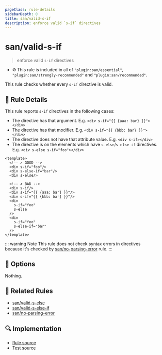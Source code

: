 ```yaml
---
pageClass: rule-details
sidebarDepth: 0
title: san/valid-s-if
description: enforce valid `s-if` directives
---
```

# san/valid-s-if
> enforce valid `s-if` directives

- :gear: This rule is included in all of `"plugin:san/essential"`, `"plugin:san/strongly-recommended"` and `"plugin:san/recommended"`.

This rule checks whether every `s-if` directive is valid.

## :book: Rule Details

This rule reports `s-if` directives in the following cases:

- The directive has that argument. E.g. `<div s-if="{{ {aaa: bar} }}"></div>`
- The directive has that modifier. E.g. `<div s-if="{{ {bbb: bar} }}"></div>`
- The directive does not have that attribute value. E.g. `<div s-if></div>`
- The directive is on the elements which have `s-else`/`s-else-if` directives. E.g. `<div s-else s-if="foo"></div>`

<eslint-code-block :rules="{'san/valid-s-if': ['error']}">

```vue
<template>
  <!-- ✓ GOOD -->
  <div s-if="foo"/>
  <div s-else-if="bar"/>
  <div s-else/>

  <!-- ✗ BAD -->
  <div s-if/>
  <div s-if="{{ {aaa: bar} }}"/>
  <div s-if="{{ {bbb: bar} }}"/>
  <div
    s-if="foo"
    s-else
  />
  <div
    s-if="foo"
    s-else-if="bar"
  />
</template>
```

</eslint-code-block>

::: warning Note
This rule does not check syntax errors in directives because it's checked by [san/no-parsing-error] rule.
:::

## :wrench: Options

Nothing.

## :couple: Related Rules

- [san/valid-s-else]
- [san/valid-s-else-if]
- [san/no-parsing-error]

[san/valid-s-else]: ./valid-s-else.md
[san/valid-s-else-if]: ./valid-s-else-if.md
[san/no-parsing-error]: ./no-parsing-error.md

## :mag: Implementation

- [Rule source](https://github.com/ecomfe/eslint-plugin-san/blob/master/lib/rules/valid-s-if.js)
- [Test source](https://github.com/ecomfe/eslint-plugin-san/blob/master/tests/lib/rules/valid-s-if.js)
